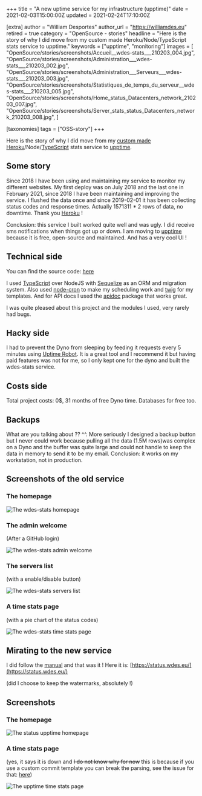 +++
title = "A new uptime service for my infrastructure (upptime)"
date = 2021-02-03T15:00:00Z
updated = 2021-02-24T17:10:00Z

[extra]
author = "William Desportes"
author_url = "https://williamdes.eu"
retired = true
category = "OpenSource - stories"
headline = "Here is the story of why I did move from my custom made Heroku/Node/TypeScript stats service to upptime."
keywords = ["upptime", "monitoring"]
images = [
    "OpenSource/stories/screenshots/Accueil__wdes-stats___210203_004.jpg",
    "OpenSource/stories/screenshots/Administration___wdes-stats___210203_002.jpg",
    "OpenSource/stories/screenshots/Administration___Serveurs___wdes-stats___210203_003.jpg",
    "OpenSource/stories/screenshots/Statistiques_de_temps_du_serveur__wdes-stats___210203_005.jpg",
    "OpenSource/stories/screenshots/Home_status_Datacenters_network_210203_007.jpg",
    "OpenSource/stories/screenshots/Server_stats_status_Datacenters_network_210203_008.jpg",
]

[taxonomies]
tags = ["OSS-story"]
+++

Here is the story of why I did move from my [custom made](https://github.com/wdes/stats) [Heroku](https://heroku.com)/Node/[TypeScript](https://www.typescriptlang.org/) stats service to [upptime](https://upptime.js.org/).

<!-- more -->

## Some story

Since 2018 I have been using and maintaining my service to monitor my different websites.
My first deploy was on July 2018 and the last one in February 2021, since 2018 I have been maintaining and improving the service.
I flushed the data once and since 2019-02-01 it has been collecting status codes and response times.
Actually 1571311 * 2 rows of data, no downtime. Thank you [Heroku](https://heroku.com) !

Conclusion: this service I built worked quite well and was ugly. I did receive sms notifications when things got up or down.
I am moving to [upptime](https://upptime.js.org/) because it is free, open-source and maintained. And has a very cool UI !

## Technical side

You can find the source code: [here](https://github.com/wdes/stats)

I used [TypeScript](https://www.typescriptlang.org/) over NodeJS with [Sequelize](https://sequelize.org/) as an ORM and migration system.
Also used [node-cron](https://www.npmjs.com/package/node-cron) to make my scheduling work and [twig](https://www.npmjs.com/package/twig) for my templates. And for API docs I used the [apidoc](https://www.npmjs.com/package/apidoc) package that works great.

I was quite pleased about this project and the modules I used, very rarely had bugs.

## Hacky side

I had to prevent the Dyno from sleeping by feeding it requests every 5 minutes using [Uptime Robot](https://uptimerobot.com/).
It is a great tool and I recommend it but having paid features was not for me, so I only kept one for the dyno and built the wdes-stats service.

## Costs side

Total project costs: 0$, 31 months of free Dyno time. Databases for free too.

## Backups

What are you talking about ?? ^^. More seriously I designed a backup button but I never could work because pulling all the data (1.5M rows)was complex on a Dyno and the buffer was quite large and could not handle to keep the data in memory to send it to be my email.
Conclusion: it works on my workstation, not in production.

## Screenshots of the old service

### The homepage

![The wdes-stats homepage](../screenshots/Accueil__wdes-stats___210203_004.jpg "The wdes-stats homepage")

### The admin welcome

(After a GitHub login)

![The wdes-stats admin welcome](../screenshots/Administration___wdes-stats___210203_002.jpg "The wdes-stats admin welcome")

### The servers list

(with a enable/disable button)

![The wdes-stats servers list](../screenshots/Administration___Serveurs___wdes-stats___210203_003.jpg "The wdes-stats servers list")

### A time stats page

(with a pie chart of the status codes)

![The wdes-stats time stats page](../screenshots/Statistiques_de_temps_du_serveur__wdes-stats___210203_005.jpg "The wdes-stats time stats page")

## Mirating to the new service

I did follow the [manual](https://upptime.js.org/docs/get-started) and that was it !
Here it is: [https://status.wdes.eu/](https://status.wdes.eu/)

(did I choose to keep the watermarks, absolutely !)

## Screenshots

### The homepage

![The status upptime homepage](../screenshots/Home_status_Datacenters_network_210203_007.jpg "The upptime homepage")

### A time stats page

(yes, it says it is down and ~~I do not know why for now~~ this is because if you use a custom commit template you can break the parsing, see the issue for that: [here](https://github.com/upptime/upptime/issues/268))

![The upptime time stats page](../screenshots/Server_stats_status_Datacenters_network_210203_008.jpg "The upptime time stats page")
